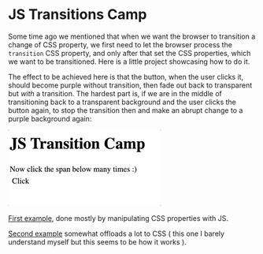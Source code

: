 # JS Transitions Camp

Some time ago we mentioned that when we want the browser to transition a change of CSS property, we first need to let
the browser process the `transition` CSS property, and only after that set the CSS properties, which we want to
be transitioned. Here is a little project showcasing how to do it.

The effect to be achieved here is that the button, when the user clicks it, should become purple without transition,
then fade out back to transparent but _with_ a transition. The hardest part is, if we are in the middle of
transitioning back to a transparent background and the user clicks the button again, to stop the transition then
and make an abrupt change to a purple background again:

![click button](./click-button.gif)

[First example](./1st-example.html), done mostly by manipulating CSS properties with JS.

[Second example](./2nd-example.html) somewhat offloads a lot to CSS ( this one I barely understand myself but
this seems to be how it works ).
